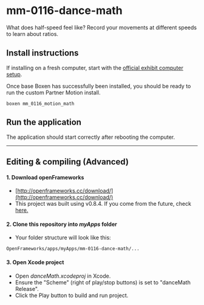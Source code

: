 # mm-0116-dance-math
What does half-speed feel like? Record your movements at different speeds to  learn about ratios.

## Install instructions
If installing on a fresh computer, start with the [official exhibit computer setup](http://projects.smm.org/atrium/media/node/280246). 

Once base Boxen has successfully been installed, you should be ready to run the custom Partner Motion install.

    boxen mm_0116_motion_math
    

## Run the application
The application should start correctly after rebooting the computer.

___
## Editing & compiling (Advanced)
#### 1. Download openFrameworks
* [http://openframeworks.cc/download/](http://openframeworks.cc/download/)
* This project was built using v0.8.4.  If you come from the future, check [here.](http://openframeworks.cc/download/older.html)

#### 2. Clone this repository into *myApps* folder
* Your folder structure will look like this:
```
OpenFrameworks/apps/myApps/mm-0116-dance-math/...
```

#### 3. Open Xcode project
* Open *danceMath.xcodeproj* in Xcode.
* Ensure the "Scheme" (right of play/stop buttons) is set to "danceMath Release".
* Click the Play button to build and run project.
